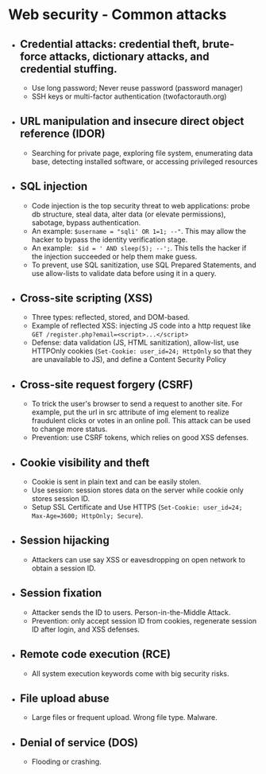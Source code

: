 # Web security - Common attacks
- ## Credential attacks: credential theft, brute-force attacks, dictionary attacks, and credential stuffing.
  - Use long password; Never reuse password (password manager)
  - SSH keys or multi-factor authentication (twofactorauth.org)

- ## URL manipulation and insecure direct object reference (IDOR)
  - Searching for private page, exploring file system, enumerating data base, detecting installed software, or accessing privileged resources

- ## SQL injection
  - Code injection is the top security threat to web applications: probe db structure, steal data, alter data (or elevate permissions), sabotage, bypass authentication.
  - An example: ```$username = "sqli' OR 1=1; --"```. This may allow the hacker to bypass the identity verification stage.
  - An example: ``` $id = ' AND sleep(5); --';```. This tells the hacker if the injection succeeded or help them make guess.
  - To prevent, use SQL sanitization, use SQL Prepared Statements, and use allow-lists to validate data before using it in a query.

- ## Cross-site scripting (XSS)
  - Three types: reflected, stored, and DOM-based.
  - Example of reflected XSS: injecting JS code into a http request like ```GET /register.php?email=<script>...</script>```
  - Defense: data validation (JS, HTML sanitization), allow-list, use HTTPOnly cookies (```Set-Cookie: user_id=24; HttpOnly``` so that they are unavailable to JS), and define a Content Security Policy

- ## Cross-site request forgery (CSRF)
  - To trick the user's browser to send a request to another site. For example, put the url in src attribute of img element to realize fraudulent clicks or votes in an online poll. This attack can be used to change more status.
  - Prevention: use CSRF tokens, which relies on good XSS defenses.

- ## Cookie visibility and theft
  - Cookie is sent in plain text and can be easily stolen.
  - Use session: session stores data on the server while cookie only stores session ID.
  - Setup SSL Certificate and Use HTTPS (```Set-Cookie: user_id=24; Max-Age=3600; HttpOnly; Secure```).

- ## Session hijacking
  - Attackers can use say XSS or eavesdropping on open network to obtain a session ID.

- ## Session fixation
  - Attacker sends the ID to users. Person-in-the-Middle Attack.
  - Prevention: only accept session ID from cookies, regenerate session ID after login, and XSS defenses.

- ## Remote code execution (RCE)
  - All system execution keywords come with big security risks.

- ## File upload abuse
  - Large files or frequent upload. Wrong file type. Malware.

- ## Denial of service (DOS)
  - Flooding or crashing.